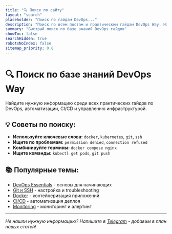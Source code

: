 ```yaml
---
title: "🔍 Поиск по сайту"
layout: "search"
placeholder: "Поиск по гайдам DevOps..."
description: "Поиск по всем постам и практическим гайдам DevOps Way. Найдите инструкции по Docker, Kubernetes, CI/CD, мониторингу и автоматизации."
summary: "Быстрый поиск по базе знаний DevOps гайдов"
showToc: false
searchHidden: true
robotsNoIndex: false
sitemap_priority: 0.8
---
```


# 🔍 Поиск по базе знаний DevOps Way

Найдите нужную информацию среди всех практических гайдов по DevOps, автоматизации, CI/CD и управлению инфраструктурой.

## 💡 Советы по поиску:

- **Используйте ключевые слова:** `docker`, `kubernetes`, `git`, `ssh`
- **Ищите по проблемам:** `permission denied`, `connection refused`
- **Комбинируйте термины:** `docker compose nginx`
- **Ищите команды:** `kubectl get pods`, `git push`

## 📚 Популярные темы:

- [DevOps Essentials](/categories/devops-essentials/) - основы для начинающих
- [Git и SSH](/posts/day-00-git-basics/) - настройка и troubleshooting
- [Docker](/tags/docker/) - контейнеризация приложений
- [CI/CD](/tags/ci-cd/) - автоматизация деплоя
- [Monitoring](/tags/monitoring/) - мониторинг и алертинг

---

*Не нашли нужную информацию? Напишите в [Telegram](https://t.me/devitway) - добавим в план новых статей!*